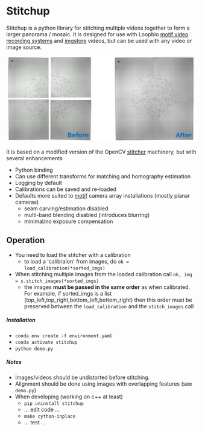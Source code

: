 # Stitchup

Stitchup is a python library for stitching multiple videos together to form a larger panorama / mosaic. It is designed for use with Loopbio [motif video recording systems](http://loopbio.com/recording/) and [imgstore](https://github.com/loopbio/imgstore) videos, but can be used with any video or image source.

![stitched panorama image](intro.png?raw=true "Example Result")

It is based on a modified version of the OpenCV [stitcher](https://docs.opencv.org/3.4.3/d2/d8d/classcv_1_1Stitcher.html) machinery, but with several enhancements

 * Python binding
 * Can use different transforms for matching and homography estimation
 * Logging by default
 * Calibrations can be saved and re-loaded
 * Defaults more suited to [motif](http://loopbio.com/recording/) camera array installations (mostly planar cameras)
   * seam carving/estimation disabled
   * multi-band blending disabled (introduces blurring)
   * minimal/no exposure compensation

## Operation

 * You need to load the stitcher with a calibration
   * to load a 'calibraion' from images, do `ok = load_calibration(*sorted_imgs)`
 * When stitching multiple images from the loaded calibration call `ok, img = s.stitch_images(*sorted_imgs)`
   * the images  **must be passed in the same order** as when calibrated. For example, if sorted_imgs 
     is a list (top_left,top_right,bottom_left,bottom_right) then this order must be preserved
     between the `load_calibration` and the `stitch_images` call

##### Installation

 * `conda env create -f environment.yaml`
 * `conda activate stitchup`
 * `python demo.py`

##### Notes

 * Images/videos should be undistorted before stitching.
 * Alignment should be done using images with overlapping features (see `demo.py`)
 * When developing (working on c++ at least)
   * `pip uninstall stitchup`
   * ... edit code ...
   * `make cython-inplace`
   * ... test ...

